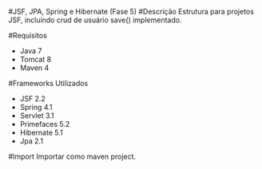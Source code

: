 #JSF, JPA, Spring e Hibernate (Fase 5)
#Descrição
Estrutura para projetos JSF, incluindo crud de usuário save() implementado.

#Requisitos
- Java 7
- Tomcat 8
- Maven 4

#Frameworks Utilizados
- JSF 2.2
- Spring 4.1
- Servlet 3.1
- Primefaces 5.2
- Hibernate 5.1
- Jpa 2.1

#Import
Importar como maven project.
